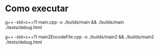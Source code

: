 # Como executar
g++ -std=c++11 main.cpp -o ./builds/main && ./builds/main ./tests/debug.html

g++ -std=c++11 main2EncodeFile.cpp -o ./builds/main2 && ./builds/main2 ./tests/debug.html